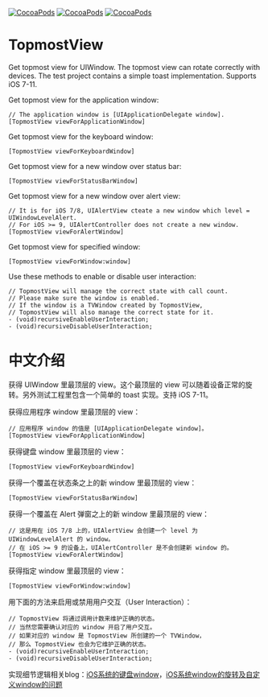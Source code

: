 [![CocoaPods](https://img.shields.io/cocoapods/v/TopmostView.svg)]() [![CocoaPods](https://img.shields.io/cocoapods/p/TopmostView.svg)]() [![CocoaPods](https://img.shields.io/cocoapods/l/TopmostView.svg)]()

# TopmostView

Get topmost view for UIWindow. The topmost view can rotate correctly with devices. The test project contains a simple toast implementation. Supports iOS 7-11.

Get topmost view for the application window:

    // The application window is [UIApplicationDelegate window].
    [TopmostView viewForApplicationWindow]

Get topmost view for the keyboard window:

    [TopmostView viewForKeyboardWindow]

Get topmost view for a new window over status bar:

    [TopmostView viewForStatusBarWindow]

Get topmost view for a new window over alert view:

    // It is for iOS 7/8, UIAlertView cteate a new window which level = UIWindowLevelAlert.
    // For iOS >= 9, UIAlertController does not create a new window.
    [TopmostView viewForAlertWindow]

Get topmost view for specified window:

    [TopmostView viewForWindow:window]

Use these methods to enable or disable user interaction:

    // TopmostView will manage the correct state with call count.
    // Please make sure the window is enabled.
    // If the window is a TVWindow created by TopmostView,
    // TopmostView will also manage the correct state for it.
    - (void)recursiveEnableUserInteraction;
    - (void)recursiveDisableUserInteraction;


# 中文介绍

获得 UIWindow 里最顶层的 view。这个最顶层的 view 可以随着设备正常的旋转。另外测试工程里包含一个简单的 toast 实现。支持 iOS 7-11。

获得应用程序 window 里最顶层的 view：

    // 应用程序 window 的值是 [UIApplicationDelegate window]。
    [TopmostView viewForApplicationWindow]

获得键盘 window 里最顶层的 view：

    [TopmostView viewForKeyboardWindow]

获得一个覆盖在状态条之上的新 window 里最顶层的 view：

    [TopmostView viewForStatusBarWindow]

获得一个覆盖在 Alert 弹窗之上的新 window 里最顶层的 view：

    // 这是用在 iOS 7/8 上的，UIAlertView 会创建一个 level 为 UIWindowLevelAlert 的 window。
    // 在 iOS >= 9 的设备上，UIAlertController 是不会创建新 window 的。
    [TopmostView viewForAlertWindow]

获得指定 window 里最顶层的 view：

    [TopmostView viewForWindow:window]

用下面的方法来启用或禁用用户交互（User Interaction）：

    // TopmostView 将通过调用计数来维护正确的状态。
    // 当然您需要确认对应的 window 开启了用户交互。
    // 如果对应的 window 是 TopmostView 所创建的一个 TVWindow，
    // 那么 TopmostView 也会为它维护正确的状态。
    - (void)recursiveEnableUserInteraction;
    - (void)recursiveDisableUserInteraction;

实现细节逻辑相关blog：[iOS系统的键盘window](http://blog.harrisonxi.com/2017/02/iOS%E7%B3%BB%E7%BB%9F%E7%9A%84%E9%94%AE%E7%9B%98window.html)，[iOS系统window的旋转及自定义window的问题](http://blog.harrisonxi.com/2017/02/iOS%E7%B3%BB%E7%BB%9Fwindow%E7%9A%84%E6%97%8B%E8%BD%AC%E5%8F%8A%E8%87%AA%E5%AE%9A%E4%B9%89window%E7%9A%84%E9%97%AE%E9%A2%98.html)
